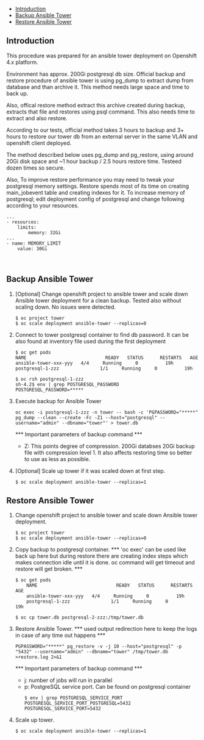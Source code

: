 - [Introduction](#introduction)
- [Backup Ansible Tower](#backup-ansible-tower)
- [Restore Ansible Tower](#restore-ansible-tower)

## Introduction
This procedure was prepared for an ansible tower deployment on Openshift 4.x platform.

Environment has approx. 200Gi postgresql db size. Official backup and restore procedure of ansible tower is using pg_dump to extract dump from database and than archive it.
This method needs large space and time to back up.

Also, offical restore method extract this archive created during backup, extracts that file and restores using psql command. This also needs time to extract and also restore.

According to our tests, official method takes 3 hours to backup and 3+ hours to restore our tower db from an external server in the same VLAN and openshift client deployed.

The method described below uses pg_dump and pg_restore, using around 20Gi disk space and ~1 hour backup / 2.5 hours restore time. Testeed dozen times so secure. 

Also, To improve restore performance you may need to tweak your postgresql memory settings. Restore spends most of its time on creating main_jobevent table and creating indexes for it. To increase memory of postgresql; edit deployment config of postgresql and change following according to your resources. 
```
...
- resources:
    limits:
        memory: 32Gi
...
- name: MEMORY_LIMIT
    value: 30Gi        
```    


<br>


## Backup Ansible Tower

1. [Optional] Change openshift project to ansible tower and scale down Ansible tower deployment for a clean backup. Tested also without scaling down. No issues were detected.

    ```
    $ oc project tower
    $ oc scale deployment ansible-tower --replicas=0
    ```

2. Connect to tower postgresql container to find db password. It can be also found at inventory file used during the first deployment

    ```
    $ oc get pods
    NAME                             READY   STATUS      RESTARTS   AGE
    ansible-tower-xxx-yyy   4/4     Running     0          19h
    postgresql-1-zzz               1/1     Running     0          19h

    $ oc rsh postgresql-1-zzz
    sh-4.2$ env | grep POSTGRESQL_PASSWORD
    POSTGRESQL_PASSWORD=*****

    ```

3. Execute backup for Ansible Tower

    ```
    oc exec -i postgresql-1-zzz -n tower -- bash -c 'PGPASSWORD="*****" pg_dump --clean --create -Fc -Z1 --host="postgresql" --username="admin" --dbname="tower"' > tower.db
    ```
   *** Important parameters of backup command ***
    - Z: This points degree of compression. 200Gi databses 20Gi backup file with compression level 1. It also affects restoring time so better to use as less as possible.

4. [Optional] Scale up tower if it was scaled down at first step.    
    ```
    $ oc scale deployment ansible-tower --replicas=1
    ```

## Restore Ansible Tower

1) Change openshift project to ansible tower and scale down Ansible tower deployment.

    ```
    $ oc project tower
    $ oc scale deployment ansible-tower --replicas=0
    ```

2) Copy backup to postgresql container. 
    *** 'oc exec' can be used like back up here but during restore there are creating index steps which makes connection idle until it is done. oc command will get timeout and restore will get broken. ***

    ```
    $ oc get pods
        NAME                             READY   STATUS      RESTARTS   AGE
        ansible-tower-xxx-yyy   4/4     Running     0          19h
        postgresql-1-zzz               1/1     Running     0          19h

    $ oc cp tower.db postgresql-2-zzz:/tmp/tower.db    
    ```

3) Restore Ansible Tower.
    *** used output redirection here to keep the logs in case of any time out happens ***

    ```
    PGPASSWORD="*****" pg_restore -v -j 10 --host="postgresql" -p "5432" --username="admin" --dbname="tower" /tmp/tower.db >restore.log 2>&1
    ```
    *** Important parameters of backup command ***
     - j: number of jobs will run in parallel
     - p: PostgreSQL service port. Can be found on postgresql container
        ```
        $ env | grep POSTGRESQL_SERVICE_PORT
        POSTGRESQL_SERVICE_PORT_POSTGRESQL=5432
        POSTGRESQL_SERVICE_PORT=5432
        ```
4. Scale up tower.    
    ```
    $ oc scale deployment ansible-tower --replicas=1
    ```
